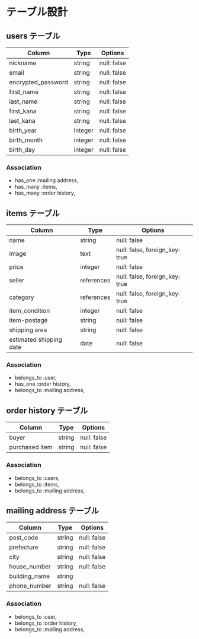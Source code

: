 # テーブル設計

## users テーブル

| Column             | Type    | Options     |
| ------------------ | ------- | ----------- |
| nickname           | string  | null: false |
| email              | string  | null: false |
| encrypted_password | string  | null: false |
| first_name         | string  | null: false |
| last_name	         | string  | null: false |
| first_kana         | string  | null: false |
| last_kana          | string  | null: false |
| birth_year         | integer | null: false |
| birth_month        | integer | null: false |
| birth_day          | integer | null: false |

### Association
- has_one :mailing address,
- has_many :items,
- has_many :order history,


## items テーブル

| Column                  | Type       | Options                        |
| ----------------------- | -----------| ------------------------------ |
| name	                  | string     | null: false                    |
| image                   |	text       | null: false, foreign_key: true |
| price	                  | integer    | null: false                    |
| seller                  |	references | null: false, foreign_key: true |
| category                |	references | null: false, foreign_key: true |
| item_condition          |	integer    | null: false                    |
| item-postage            | string     | null: false                    |
| shipping area           | string     | null: false                    |
| estimated shipping date | date       | null: false                    |

### Association
- belongs_to :user,
- has_one :order history,
- belongs_to :mailing address,


## order history テーブル
| Column         | Type   | Options     |
| -------------- | ------ | ----------- |
| buyer          | string | null: false |
| purchased item | string | null: false |

### Association
- belongs_to :users,
- belongs_to :items,
- belongs_to :mailing address,


## mailing address テーブル
| Column        | Type   | Options     |
| ------------- | ------ | ----------- |
| post_code	    | string | null: false |
| prefecture    |	string | null: false | 
| city	        | string | null: false |
| house_number  |	string | null: false |
| building_name	| string |             |
| phone_number	| string | null: false |

### Association
- belongs_to :user,
- belongs_to :order history,
- belongs_to :mailing address,